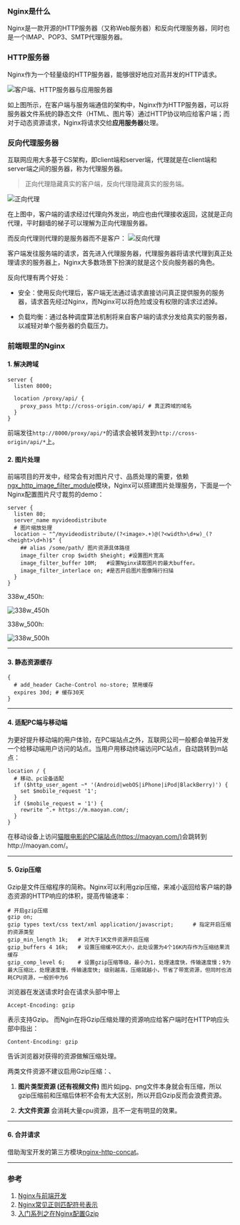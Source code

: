 ### Nginx是什么
Nginx是一款开源的HTTP服务器（又称Web服务器）和反向代理服务器，同时也是一个IMAP、POP3、SMTP代理服务器。

### HTTP服务器
Nginx作为一个轻量级的HTTP服务器，能够很好地应对高并发的HTTP请求。

![客户端、HTTP服务器与应用服务器](https://pic.downk.cc/item/5e6cb1b7e83c3a1e3a2dbafd.jpg)

如上图所示，在客户端与服务端通信的架构中，Nginx作为HTTP服务器，可以将服务器文件系统的静态文件（HTML、图片等）通过HTTP协议响应给客户端；而对于动态资源请求，Nginx将请求交给**应用服务器**处理。

### 反向代理服务器
互联网应用大多基于CS架构，即client端和server端，代理就是在client端和server端之间的服务器，称为代理服务器。

> 正向代理隐藏真实的客户端，反向代理隐藏真实的服务端。

![正向代理](https://pic.downk.cc/item/5e6cb9d9e83c3a1e3a3586d0.jpg)

在上图中，客户端的请求经过代理向外发出，响应也由代理接收返回，这就是正向代理，平时翻墙的梯子可以理解为正向代理服务器。

而反向代理则代理的是服务器而不是客户：
![反向代理](https://pic.downk.cc/item/5e6cba9be83c3a1e3a3642ea.jpg)

客户端发往服务端的请求，首先进入代理服务器，代理服务器将请求代理到真正处理请求的服务器上，Nginx大多数场景下扮演的就是这个反向服务器的角色。

反向代理有两个好处：
- 安全：使用反向代理后，客户端无法通过请求直接访问真正提供服务的服务器，请求首先经过Nginx，而Nginx可以将危险或没有权限的请求过滤掉。

- 负载均衡：通过各种调度算法机制将来自客户端的请求分发给真实的服务器，以减轻对单个服务器的负载压力。

### 前端眼里的Nginx
#### 1. 解决跨域
```nginx
server {
  listen 8000;

  location /proxy/api/ {
    proxy_pass http://cross-origin.com/api/ # 真正跨域的域名
  }
}
```

前端发往`http://8000/proxy/api/*`的请求会被转发到`http://cross-origin/api/*`上。

#### 2. 图片处理
前端项目的开发中，经常会有对图片尺寸、品质处理的需要，依赖[ngx_http_image_filter_module](http://nginx.org/en/docs/http/ngx_http_image_filter_module.html)模块，Nginx可以搭建图片处理服务，下面是一个Nginx配置图片尺寸裁剪的demo：
```nginx
server {
  listen 80;
  server_name myvideodistribute
  # 图片缩放处理
  location ~ "^/myvideodistribute/(?<image>.+)@(?<width>\d+w)_(?<height>\d+h)$" {
    ## alias /some/path/ 图片资源具体路径
    image_filter crop $width $height; #设置图片宽高
    image_filter_buffer 10M;   #设置Nginx读取图片的最大buffer。
    image_filter_interlace on; #是否开启图片图像隔行扫描
  }
}
```
338w_450h:

![338w_450h](https://pic.downk.cc/item/5e6cf5bae83c3a1e3a5b6b3d.jpg)

338w_500h:

![338w_500h](https://pic.downk.cc/item/5e6cf613e83c3a1e3a5ba2d2.jpg)

___
#### 3. 静态资源缓存
```nginx
{
  # add_header Cache-Control no-store; 禁用缓存
  expires 30d; # 缓存30天
}

```

___
#### 4. 适配PC端与移动端
为更好提升移动端的用户体验，在PC端站点之外，互联网公司一般都会单独开发一个给移动端用户访问的站点。当用户用移动终端访问PC站点，自动跳转到m站点：
```nginx
location / {
  # 移动、pc设备适配
  if ($http_user_agent ~* '(Android|webOS|iPhone|iPod|BlackBerry)') {
    set $mobile_request '1';
  }
  if ($mobile_request = '1') {
    rewrite ^.+ https://m.maoyan.com/;
  }
}
```

在移动设备上访问[猫眼电影的PC端站点(https://maoyan.com/)](https://maoyan.com/)会跳转到http://maoyan.com/。

___
#### 5. Gzip压缩
Gzip是文件压缩程序的简称。Nginx可以利用gzip压缩，来减小返回给客户端的静态资源的HTTP响应的体积，提高传输速率：
```nginx
# 开启gzip压缩
gzip on;
gzip types text/css text/xml application/javascript;      # 指定开启压缩的资源类型
gzip_min_length 1k;   # 对大于1K文件资源开启压缩
gzip_buffers 4 16k;   # 设置压缩缓冲区大小，此处设置为4个16K内存作为压缩结果流缓存
gzip_comp_level 6;    # 设置gzip压缩等级，最小为1，处理速度快，传输速度慢；9为最大压缩比，处理速度慢，传输速度快; 级别越高，压缩就越小，节省了带宽资源，但同时也消耗CPU资源，一般折中为6
```

浏览器在发送请求时会在请求头部中带上
```http
Accept-Encoding: gzip
```
表示支持Gzip。
而Ngin在将Gzip压缩处理的资源响应给客户端时在HTTP响应头部中指出：
```http
Content-Encoding: gzip
```
告诉浏览器对获得的资源做解压缩处理。

两类文件资源不建议启用Gzip压缩：、
1. **图片类型资源 (还有视频文件)**
    图片如jpg、png文件本身就会有压缩，所以gzip压缩前和压缩后体积不会有太大区别，所以开启Gzip反而会浪费资源。

2. **大文件资源**
    会消耗大量cpu资源，且不一定有明显的效果。

___
#### 6. 合并请求
借助淘宝开发的第三方模块[nginx-http-concat](https://github.com/alibaba/nginx-http-concat)。

___
### 参考
1. [Nginx与前端开发](https://juejin.im/post/5bacbd395188255c8d0fd4b2)
2. [Nginx常见正则匹配符号表示](https://www.cnblogs.com/netsa/p/6383094.html)
3. [入门系列之在Nginx配置Gzip](https://juejin.im/post/5b518d1a6fb9a04fe548e8fc)

